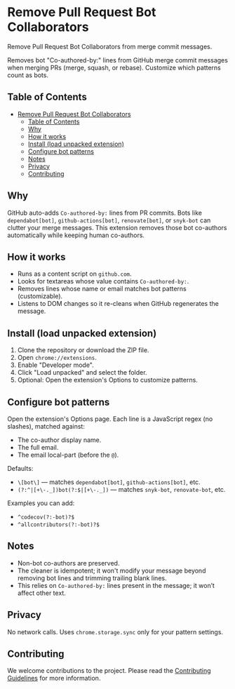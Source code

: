 # Remove Pull Request Bot Collaborators

Remove Pull Request Bot Collaborators from merge commit messages.

Removes bot "Co-authored-by:" lines from GitHub merge commit messages when merging PRs (merge, squash, or rebase). Customize which patterns count as bots.

## Table of Contents

- [Remove Pull Request Bot Collaborators](#remove-pull-request-bot-collaborators)
  - [Table of Contents](#table-of-contents)
  - [Why](#why)
  - [How it works](#how-it-works)
  - [Install (load unpacked extension)](#install-load-unpacked-extension)
  - [Configure bot patterns](#configure-bot-patterns)
  - [Notes](#notes)
  - [Privacy](#privacy)
  - [Contributing](#contributing)

## Why

GitHub auto-adds `Co-authored-by:` lines from PR commits. Bots like `dependabot[bot]`, `github-actions[bot]`, `renovate[bot]`, or `snyk-bot` can clutter your merge messages. This extension removes those bot co-authors automatically while keeping human co-authors.

## How it works

- Runs as a content script on `github.com`.
- Looks for textareas whose value contains `Co-authored-by:`.
- Removes lines whose name or email matches bot patterns (customizable).
- Listens to DOM changes so it re-cleans when GitHub regenerates the message.

## Install (load unpacked extension)

1. Clone the repository or download the ZIP file.
2. Open `chrome://extensions`.
3. Enable "Developer mode".
4. Click "Load unpacked" and select the folder.
5. Optional: Open the extension's Options to customize patterns.

## Configure bot patterns

Open the extension's Options page. Each line is a JavaScript regex (no slashes), matched against:

- The co-author display name.
- The full email.
- The email local-part (before the `@`).

Defaults:

- `\[bot\]` — matches `dependabot[bot]`, `github-actions[bot]`, etc.
- `(?:^|[+\-._])bot(?:$|[+\-._])` — matches `snyk-bot`, `renovate-bot`, etc.

Examples you can add:

- `^codecov(?:-bot)?$`
- `^allcontributors(?:-bot)?$`

## Notes

- Non-bot co-authors are preserved.
- The cleaner is idempotent; it won't modify your message beyond removing bot lines and trimming trailing blank lines.
- This relies on `Co-authored-by:` lines present in the message; it won’t affect other text.

## Privacy

No network calls. Uses `chrome.storage.sync` only for your pattern settings.

## Contributing

We welcome contributions to the project. Please read the [Contributing Guidelines](docs/CONTRIBUTING.md) for more information.
